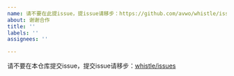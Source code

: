 ```yaml
---
name: 请不要在此提issue，提issue请移步：https://github.com/avwo/whistle/issues
about: 谢谢合作
title: ''
labels: ''
assignees: ''

---
```


请不要在本仓库提交issue，提交issue请移步：[whistle/issues](https://github.com/avwo/whistle/issues)
